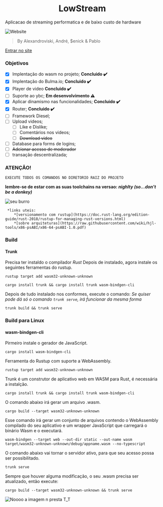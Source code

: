 <h1 align="center"> LowStream </h1>
<p align="justify"> Aplicacao de streaming performatica e de baixo custo de hardware </p>
<img alt="Website" src="https://img.shields.io/website?down_message=offline&up_message=online&url=https%3A%2F%2Flowstream.tk"> 
<blockquote>By Alexandroviski, André, $enick & Pablo</blockquote> <a href="https://lowstream.tk/">Entrar no site</a>

<h3>Objetivos</h3>

  - [x] Implentação do wasm no projeto; **Concluido :heavy_check_mark:**
  - [x] Implentação do Bulma.io; **Concluido :heavy_check_mark:**
  - [x] Player de video **Concluido :heavy_check_mark:**
  - [ ] Suporte ao ybc; **Em desenvolvimento :warning:**
  - [x] Aplicar dinamismo nas funcionalidades; **Concluido :heavy_check_mark:**
  - [x] Router; **Concluido :heavy_check_mark:**
  - [ ] Framework Diesel;
  - [ ] Upload videos;
    - [ ] Like e Dislike;
    - [ ] Comentários nos videos;
    - [ ] ~~Download video~~ 
  - [ ] Database para forms de logins;
  - [ ] ~~Adcionar acesso de moderador~~ 
  - [ ] transação descentralizada;
  
  <h3>ATENÇÃO!</h3>
  
  
  
    EXECUTE TODOS OS COMANDOS NO DIRETORIO RAIZ DO PROJETO
  **lembre-se de estar com as suas toolchains na versao: _nighlty_ _(so...don't be a donkey)_** 
  
  <img alt="seu burro" src="https://pbs.twimg.com/profile_images/1024031406685601793/6P8F0RFy.jpg"> 
  
  
  
 	 *links uteis:
  		*[versionamento com rustup](https://doc.rust-lang.org/edition-guide/rust-2018/rustup-for-managing-rust-versions.html)
  		*[sobre arquiteturas](https://raw.githubusercontent.com/wiki/hjl-tools/x86-psABI/x86-64-psABI-1.0.pdf)
  
  <h3>Build</h3>
  
  	
  
  <h4>Trunk</h4>
 
 	
  
  Precisa ter instaldo o compilador *Rust* 
  Depois de instalado, agora instale os seguintes ferramentas do rustup.

  
  ```
  rustup target add wasm32-unknown-unknown
  ```
  
  ```
  cargo install trunk && cargo install trunk wasm-bindgen-cli
  ```
  Depois de tudo instalado nos conformes, execute o comando:
  *Se quiser pode dá só o comando ```trunk serve```, irá funcionar da mesma forma*
  
  ```
  trunk build && trunk serve
  ```

  <h3>Build para Linux</h3>

				  
  <h4>wasm-bindgen-cli</h4>
  
  Pirmeiro instale o gerador de JavaScript.

  ```
  cargo install wasm-bindgen-cli
  
  ```
  
  Ferramenta do Rustup com suporte a WebAssembly.

  ```
  rustup target add wasm32-unknown-unknown
  ```

  Trunk é um construtor de aplicativo web em WASM para 
Rust, é necessária a instalção.
 
  ```
  cargo install trunk && cargo install trunk wasm-bindgen-cli
  ```
  
  O comando abaixo irá gerar um arquivo .wasm.

  ```
  cargo build --target wasm32-unknown-unknown

  ```
  Esse comando irá gerar um conjunto de arquivos
contendo o WebAssembly compilado do seu aplicativo e um
wrapper JavaScript que carregará o binário Wasm e o
executará.


  ```
  wasm-bindgen --target web --out-dir static --out-name wasm target/wasm32-unknown-unknown/debug/appname.wasm --no-typescript
  ```
  O comando abaixo vai tornar o servidor ativo, para 
que seu acesso possa ser possibilitado.

  ```
  trunk serve
  ```
  Sempre que houver alguma modificação, o seu .wasm precisa ser atualizado, então execute:
  
  ```
  cargo build --target wasm32-unknown-unknown && trunk serve

  ```

  <img alt="Noooo a imagem n presta T_T" src="https://i.pinimg.com/564x/05/a8/0e/05a80e4c78c3bd767650229f0407e162.jpg"> 
